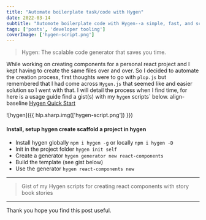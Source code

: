 ```yaml
---
title: "Automate boilerplate task/code with Hygen"
date: 2022-03-14
subtitle: "Automote boilerplate code with Hygen--a simple, fast, and scalable code generator that lives in your project."
tags: ['posts', 'developer tooling']
coverImage: ['hygen-script.png']
---
```


> Hygen: The scalable code generator that saves you time.

While working on creating components for a personal react project and I kept having to create the same files over and over. So I decided to automate the creation process, first thoughts were to go with `plop.js` but remembered that I had come across `Hygen.js` that seemed like and easier solution so I went with that. I will detail the process when I find time, for here is a usage guide find a gist(s) with my `hygen` scripts` below. align-baseline <a href="https://www.hygen.io/docs/quick-start" target="_blank" rel="nofollow noopener">Hygen Quick Start</a>

![hygen]({{ hlp.sharp.img(['hygen-script.png']) }})

#### Install, setup hygen create scaffold a project in hygen

- Install hygen globally `npm i hygen -g` or locally `npm i hygen -D`
- Init in the project folder `hygen init self`
- Create a generator `hygen generator new react-components`
- Build the template (see gist below)
- Use the generator `hygen react-components new`

----
> Gist of my Hygen scripts for creating react components with story book stories
----
<script src="https://gist.github.com/shawn-sandy/031f2e3beae8c1e7c342a7c7e114425b.js"></script>

Thank you hope you find this post useful.
